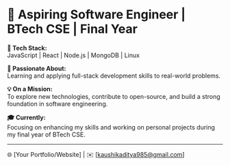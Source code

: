 # 🚀 Aspiring Software Engineer | BTech CSE | Final Year

**🔗 Tech Stack:**  
JavaScript | React | Node.js | MongoDB | Linux

**🌟 Passionate About:**  
Learning and applying full-stack development skills to real-world problems.

**💡 On a Mission:**  
To explore new technologies, contribute to open-source, and build a strong foundation in software engineering.

**🎓 Currently:**  
Focusing on enhancing my skills and working on personal projects during my final year of BTech CSE.

---

🌐 [Your Portfolio/Website] | ✉️ [kaushikaditya985@gmail.com]
